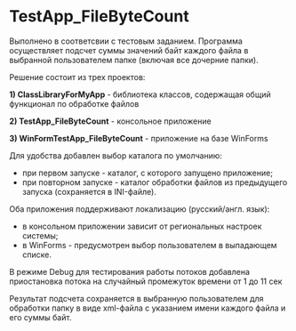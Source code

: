 # TestApp_FileByteCount
Выполнено в соответсвии с тестовым заданием.
Программа осуществляет подсчет суммы значений байт каждого файла в выбранной пользователем папке (включая все дочерние папки).

Решение состоит из трех проектов:

<b>1) ClassLibraryForMyApp</b>  - библиотека классов, содержащая общий функционал по обработке файлов

<b>2) TestApp_FileByteCount</b> - консольное приложение

<b>3) WinFormTestApp_FileByteCount</b> - приложение на базе WinForms

Для удобства добавлен выбор каталога по умолчанию:
- при первом запуске - каталог, с которого запущено приложение;
- при повторном запуске - каталог обработки файлов из предыдущего запуска (сохраняется в INI-файле).

Оба приложения поддерживают локализацию (русский/англ. язык): 
- в консольном приложении зависит от региональных настроек системы;
- в WinForms - предусмотрен выбор пользователем в выпадающем списке.

В режиме Debug для тестирования работы потоков добавлена приостановка потока на случайный промежуток времени от 1 до 11 сек

Результат подсчета сохраняется в выбранную пользователем для обработки папку в виде xml-файла с указанием имени каждого файла и его суммы байт.

